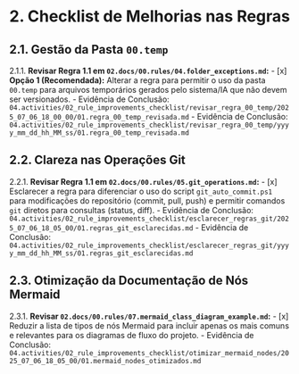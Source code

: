 # 2. Checklist de Melhorias nas Regras

## 2.1. Gestão da Pasta `00.temp`

2.1.1.  **Revisar Regra 1.1 em `02.docs/00.rules/04.folder_exceptions.md`:**
    - [x] **Opção 1 (Recomendada):** Alterar a regra para permitir o uso da pasta `00.temp` para arquivos temporários gerados pelo sistema/IA que não devem ser versionados.
        - Evidência de Conclusão: `04.activities/02_rule_improvements_checklist/revisar_regra_00_temp/2025_07_06_18_00_00/01.regra_00_temp_revisada.md`
        - Evidência de Conclusão: `04.activities/02_rule_improvements_checklist/revisar_regra_00_temp/yyyy_mm_dd_hh_MM_ss/01.regra_00_temp_revisada.md`

## 2.2. Clareza nas Operações Git

2.2.1.  **Revisar Regra 1.1 em `02.docs/00.rules/05.git_operations.md`:**
    - [x] Esclarecer a regra para diferenciar o uso do script `git_auto_commit.ps1` para modificações do repositório (commit, pull, push) e permitir comandos `git` diretos para consultas (status, diff).
        - Evidência de Conclusão: `04.activities/02_rule_improvements_checklist/esclarecer_regras_git/2025_07_06_18_05_00/01.regras_git_esclarecidas.md`
        - Evidência de Conclusão: `04.activities/02_rule_improvements_checklist/esclarecer_regras_git/yyyy_mm_dd_hh_MM_ss/01.regras_git_esclarecidas.md`

## 2.3. Otimização da Documentação de Nós Mermaid

2.3.1.  **Revisar `02.docs/00.rules/07.mermaid_class_diagram_example.md`:**
    - [x] Reduzir a lista de tipos de nós Mermaid para incluir apenas os mais comuns e relevantes para os diagramas de fluxo do projeto.
        - Evidência de Conclusão: `04.activities/02_rule_improvements_checklist/otimizar_mermaid_nodes/2025_07_06_18_05_00/01.mermaid_nodes_otimizados.md`
